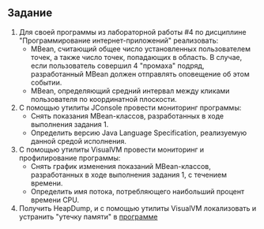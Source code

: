 ## Задание
1. Для своей программы из лабораторной работы #4 по дисциплине "Программирование интернет-приложений" реализовать:
   - MBean, считающий общее число установленных пользователем точек, а также число точек, попадающих в область. В случае, если пользователь совершил 4 "промаха" подряд, разработанный MBean должен отправлять оповещение об этом событии.
   - MBean, определяющий средний интервал между кликами пользователя по координатной плоскости.
2. С помощью утилиты JConsole провести мониторинг программы:
   - Снять показания MBean-классов, разработанных в ходе выполнения задания 1.
   - Определить версию Java Language Specification, реализуемую данной средой исполнения.
3. С помощью утилиты VisualVM провести мониторинг и профилирование программы:
   - Снять график изменения показаний MBean-классов, разработанных в ходе выполнения задания 1, с течением времени.
   - Определить имя потока, потребляющего наибольший процент времени CPU.
4. Получить HeapDump, и с помощью утилиты VisualVM локализовать и устранить "утечку памяти" в [программе](https://github.com/Vsev0l0d/se4-mspi-lab4/blob/master/src/main/java/program.java)
